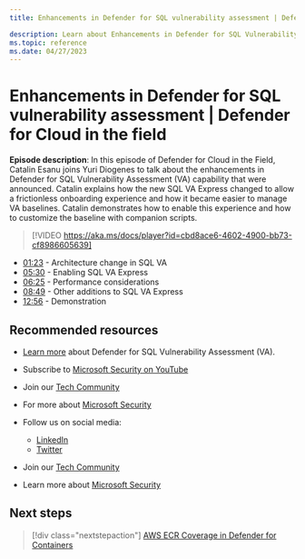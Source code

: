 ```yaml
---
title: Enhancements in Defender for SQL vulnerability assessment | Defender for Cloud in the field

description: Learn about Enhancements in Defender for SQL Vulnerability Assessment
ms.topic: reference
ms.date: 04/27/2023
---
```


# Enhancements in Defender for SQL vulnerability assessment | Defender for Cloud in the field

**Episode description**: In this episode of Defender for Cloud in the Field, Catalin Esanu joins Yuri Diogenes to talk about the enhancements in Defender for SQL Vulnerability Assessment (VA) capability that were announced. Catalin explains how the new SQL VA Express changed to allow a frictionless onboarding experience and how it became easier to manage VA baselines. Catalin demonstrates how to enable this experience and how to customize the baseline with companion scripts.

> [!VIDEO https://aka.ms/docs/player?id=cbd8ace6-4602-4900-bb73-cf8986605639]

- [01:23](/shows/mdc-in-the-field/defender-sql-enhancements#time=01m23s) - Architecture change in SQL VA
- [05:30](/shows/mdc-in-the-field/defender-sql-enhancements#time=05m30s) - Enabling SQL VA Express
- [06:25](/shows/mdc-in-the-field/defender-sql-enhancements#time=06m25s) -  Performance considerations
- [08:49](/shows/mdc-in-the-field/defender-sql-enhancements#time=08m49s) - Other additions to SQL VA Express
- [12:56](/shows/mdc-in-the-field/defender-sql-enhancements#time=12m56s) - Demonstration

## Recommended resources
  - [Learn more](https://techcommunity.microsoft.com/t5/microsoft-defender-for-cloud/new-express-configuration-for-vulnerability-assessment-in/ba-p/3695390) about Defender for SQL Vulnerability Assessment (VA).
  - Subscribe to [Microsoft Security on YouTube](https://www.youtube.com/playlist?list=PL3ZTgFEc7LysiX4PfHhdJPR7S8mGO14YS)
  - Join our [Tech Community](https://aka.ms/SecurityTechCommunity)
  - For more about [Microsoft Security](https://msft.it/6002T9HQY)

- Follow us on social media:

     - [LinkedIn](https://www.linkedin.com/showcase/microsoft-security/)
     - [Twitter](https://twitter.com/msftsecurity)

- Join our [Tech Community](https://aka.ms/SecurityTechCommunity)

- Learn more about [Microsoft Security](https://msft.it/6002T9HQY)

## Next steps

> [!div class="nextstepaction"]
> [AWS ECR Coverage in Defender for Containers](episode-twenty-five.md)